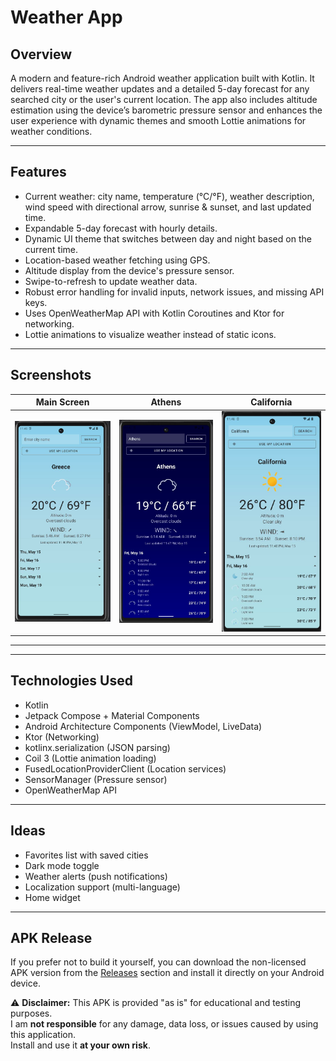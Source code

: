 # Weather App

## Overview

A modern and feature-rich Android weather application built with Kotlin. It delivers real-time weather updates and a detailed 5-day forecast for any searched city or the user's current location. The app also includes altitude estimation using the device’s barometric pressure sensor and enhances the user experience with dynamic themes and smooth Lottie animations for weather conditions.

---

## Features

- Current weather: city name, temperature (°C/°F), weather description, wind speed with directional arrow, sunrise & sunset, and last updated time.
- Expandable 5-day forecast with hourly details.
- Dynamic UI theme that switches between day and night based on the current time.
- Location-based weather fetching using GPS.
- Altitude display from the device's pressure sensor.
- Swipe-to-refresh to update weather data.
- Robust error handling for invalid inputs, network issues, and missing API keys.
- Uses OpenWeatherMap API with Kotlin Coroutines and Ktor for networking.
- Lottie animations to visualize weather instead of static icons.

---

## Screenshots

| Main Screen | Athens | California |
|-------------|--------|------------|
| ![Main](screenshots/main.JPG) | ![Athens](screenshots/athens.JPG) | ![California](screenshots/california.JPG) |

---


---

##  Technologies Used

- Kotlin
- Jetpack Compose + Material Components
- Android Architecture Components (ViewModel, LiveData)
- Ktor (Networking)
- kotlinx.serialization (JSON parsing)
- Coil 3 (Lottie animation loading)
- FusedLocationProviderClient (Location services)
- SensorManager (Pressure sensor)
- OpenWeatherMap API

---

##  Ideas

- Favorites list with saved cities  
- Dark mode toggle  
- Weather alerts (push notifications)  
- Localization support (multi-language)
- Home widget


---

##  APK Release

If you prefer not to build it yourself, you can download the non-licensed APK version from the [Releases](https://github.com/RaeXp917/Weather-app/releases/tag/test) section and install it directly on your Android device.

⚠️ **Disclaimer:** This APK is provided "as is" for educational and testing purposes.  
I am **not responsible** for any damage, data loss, or issues caused by using this application.  
Install and use it **at your own risk**.
